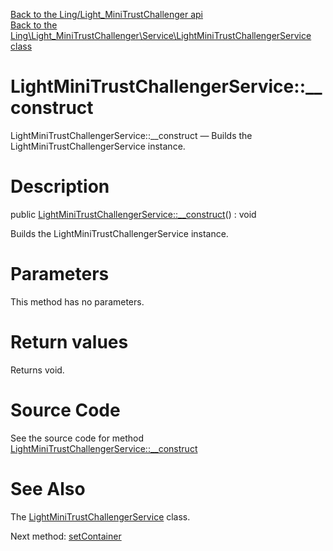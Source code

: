 [Back to the Ling/Light_MiniTrustChallenger api](https://github.com/lingtalfi/Light_MiniTrustChallenger/blob/master/doc/api/Ling/Light_MiniTrustChallenger.md)<br>
[Back to the Ling\Light_MiniTrustChallenger\Service\LightMiniTrustChallengerService class](https://github.com/lingtalfi/Light_MiniTrustChallenger/blob/master/doc/api/Ling/Light_MiniTrustChallenger/Service/LightMiniTrustChallengerService.md)


LightMiniTrustChallengerService::__construct
================



LightMiniTrustChallengerService::__construct — Builds the LightMiniTrustChallengerService instance.




Description
================


public [LightMiniTrustChallengerService::__construct](https://github.com/lingtalfi/Light_MiniTrustChallenger/blob/master/doc/api/Ling/Light_MiniTrustChallenger/Service/LightMiniTrustChallengerService/__construct.md)() : void




Builds the LightMiniTrustChallengerService instance.




Parameters
================

This method has no parameters.


Return values
================

Returns void.








Source Code
===========
See the source code for method [LightMiniTrustChallengerService::__construct](https://github.com/lingtalfi/Light_MiniTrustChallenger/blob/master/Service/LightMiniTrustChallengerService.php#L49-L54)


See Also
================

The [LightMiniTrustChallengerService](https://github.com/lingtalfi/Light_MiniTrustChallenger/blob/master/doc/api/Ling/Light_MiniTrustChallenger/Service/LightMiniTrustChallengerService.md) class.

Next method: [setContainer](https://github.com/lingtalfi/Light_MiniTrustChallenger/blob/master/doc/api/Ling/Light_MiniTrustChallenger/Service/LightMiniTrustChallengerService/setContainer.md)<br>

